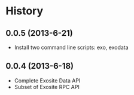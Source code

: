 History
=======

0.0.5 (2013-6-21)
-----------------

- Install two command line scripts: exo, exodata

0.0.4 (2013-6-18)
-----------------

- Complete Exosite Data API
- Subset of Exosite RPC API

